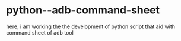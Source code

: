 # python--adb-command-sheet
here, i am working the the development of python script that aid with command sheet of adb tool 
